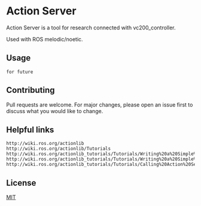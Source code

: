 # Action Server

Action Server is a tool for research connected with vc200_controller.

Used with ROS melodic/noetic. 

## Usage

    for future

## Contributing
Pull requests are welcome. For major changes, please open an issue first to discuss what you would like to change.

## Helpful links

    http://wiki.ros.org/actionlib
    http://wiki.ros.org/actionlib/Tutorials
    http://wiki.ros.org/actionlib_tutorials/Tutorials/Writing%20a%20Simple%20Action%20Server%20using%20the%20Execute%20Callback%20%28Python%29
    http://wiki.ros.org/actionlib_tutorials/Tutorials/Writing%20a%20Simple%20Action%20Client%20%28Python%29
    http://wiki.ros.org/actionlib_tutorials/Tutorials/Calling%20Action%20Server%20without%20Action%20Client

## License
[MIT](https://choosealicense.com/licenses/mit/)